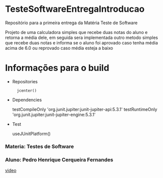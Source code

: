 # TesteSoftwareEntregaIntroducao
Repositório para a primeira entrega da Matéria Teste de Software


Projeto de uma calculadora simples que recebe duas notas do aluno e retorna a média dele, em seguida sera implementada outro metodo simples que recebe duas notas e informa se o aluno foi aprovado caso tenha média acima de 6.0 ou reprovado caso média esteja a baixo

# Informações para o build 

* Repositories

        jcenter()

* Dependencies

    testCompileOnly 'org.junit.jupiter:junit-jupiter-api:5.3.1'
    testRuntimeOnly 'org.junit.jupiter:junit-jupiter-engine:5.3.1'

* Test

	useJUnitPlatform()


### Materia: Testes de Software

### Aluno: Pedro Henrique Cerqueira Fernandes

[video](https://www.youtube.com/watch?v=kRVFK1GxNdI&feature=youtu.be)

